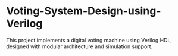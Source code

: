 # Voting-System-Design-using-Verilog
This project implements a digital voting machine using Verilog HDL, designed with modular architecture and simulation support.
